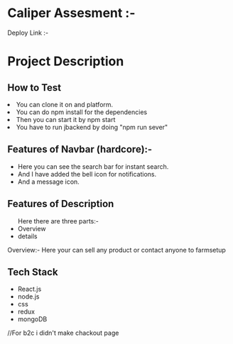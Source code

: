#  Caliper  Assesment :-

Deploy Link :- 



<h1>Project Description</h1>

<h2>How to Test</h2>
<li>You can clone it on and platform.</li>
<li>You can do npm install for the dependencies</li>
<li>Then you can start it by npm start</li>
<li>You have to run jbackend by doing "npm run sever" </li>

<h2>Features of Navbar (hardcore):-</h2>
<ul>
<li>Here you can see the search bar for instant search.</li>
<li>And I have added the bell icon for notifications.</li>
<li>And a message icon.</li>
</ul>



<h2>Features of Description</h2>
<ul>
Here there are three parts:-
<li>Overview</li>
<li> details</li>
</ul>
Overview:-
Here your can sell any product or contact anyone to farmsetup

<h2>Tech Stack</h2>
<ul>
<li>React.js</li>
<li>node.js</li>
<li>css</li>
<li>redux</li>
<li>mongoDB</li>
</ul>

//For b2c i didn't make chackout page

